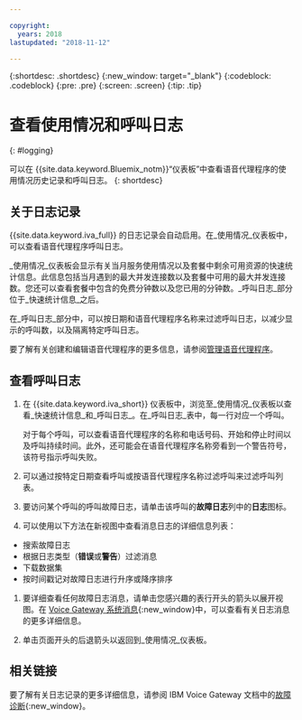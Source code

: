 ```yaml
---

copyright:
  years: 2018
lastupdated: "2018-11-12"

---
```


{:shortdesc: .shortdesc}
{:new_window: target="_blank"}
{:codeblock: .codeblock}
{:pre: .pre}
{:screen: .screen}
{:tip: .tip}


# 查看使用情况和呼叫日志
{: #logging}

可以在 {{site.data.keyword.Bluemix_notm}}“仪表板”中查看语音代理程序的使用情况历史记录和呼叫日志。
{: shortdesc}

## 关于日志记录

{{site.data.keyword.iva_full}} 的日志记录会自动启用。在_使用情况_仪表板中，可以查看语音代理程序呼叫日志。

_使用情况_仪表板会显示有关当月服务使用情况以及套餐中剩余可用资源的快速统计信息。此信息包括当月遇到的最大并发连接数以及套餐中可用的最大并发连接数。您还可以查看套餐中包含的免费分钟数以及您已用的分钟数。_呼叫日志_部分位于_快速统计信息_之后。

在_呼叫日志_部分中，可以按日期和语音代理程序名称来过滤呼叫日志，以减少显示的呼叫数，以及隔离特定呼叫日志。

要了解有关创建和编辑语音代理程序的更多信息，请参阅[管理语音代理程序](managing.html)。

##  查看呼叫日志

1. 在 {{site.data.keyword.iva_short}} 仪表板中，浏览至_使用情况_仪表板以查看_快速统计信息_和_呼叫日志_。在_呼叫日志_表中，每一行对应一个呼叫。

      对于每个呼叫，可以查看语音代理程序的名称和电话号码、开始和停止时间以及呼叫持续时间。此外，还可能会在语音代理程序名称旁看到一个警告符号，该符号指示呼叫失败。

1.  可以通过按特定日期查看呼叫或按语音代理程序名称过滤呼叫来过滤呼叫列表。

1. 要访问某个呼叫的呼叫故障日志，请单击该呼叫的**故障日志**列中的**日志**图标。

1. 可以使用以下方法在新视图中查看消息日志的详细信息列表：
  * 搜索故障日志
  * 根据日志类型（**错误**或**警告**）过滤消息
  * 下载数据集
  * 按时间戳记对故障日志进行升序或降序排序

1. 要详细查看任何故障日志消息，请单击您感兴趣的表行开头的箭头以展开视图。在 [Voice Gateway 系统消息](https://www.ibm.com/support/knowledgecenter/SS4U29/messages.html){:new_window}中，可以查看有关日志消息的更多详细信息。

1. 单击页面开头的后退箭头以返回到_使用情况_仪表板。

## 相关链接
要了解有关日志记录的更多详细信息，请参阅 IBM Voice Gateway 文档中的[故障诊断](https://www.ibm.com/support/knowledgecenter/SS4U29/troubleshooting.html){:new_window}。
